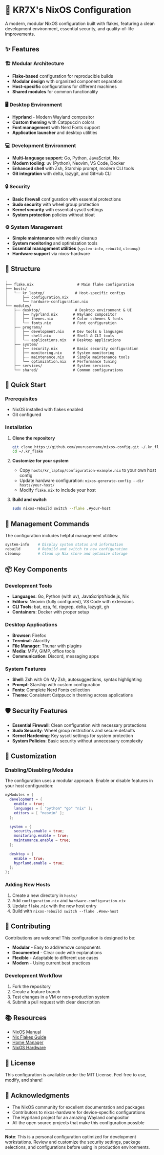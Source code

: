 # 🚀 KR7X's NixOS Configuration

A modern, modular NixOS configuration built with flakes, featuring a clean development environment, essential security, and quality-of-life improvements.

## ✨ Features

### 🏗️ **Modular Architecture**
- **Flake-based** configuration for reproducible builds
- **Modular design** with organized component separation  
- **Host-specific** configurations for different machines
- **Shared modules** for common functionality

### 🖥️ **Desktop Environment**
- **Hyprland** - Modern Wayland compositor
- **Custom theming** with Catppuccin colors
- **Font management** with Nerd Fonts support
- **Application launcher** and desktop utilities

### 💻 **Development Environment**
- **Multi-language support**: Go, Python, JavaScript, Nix
- **Modern tooling**: uv (Python), Neovim, VS Code, Docker
- **Enhanced shell** with Zsh, Starship prompt, modern CLI tools
- **Git integration** with delta, lazygit, and GitHub CLI

### 🔒 **Security**
- **Basic firewall** configuration with essential protections
- **Sudo security** with wheel group protection
- **Kernel security** with essential sysctl settings
- **System protection** policies without bloat

### ⚙️ **System Management**
- **Simple maintenance** with weekly cleanup
- **System monitoring** and optimization tools
- **Essential management utilities** (`system-info`, `rebuild`, `cleanup`)
- **Hardware support** via nixos-hardware

## 📁 Structure

```
.
├── flake.nix                    # Main flake configuration
├── hosts/
│   └── kr_laptop/              # Host-specific configs
│       ├── configuration.nix
│       └── hardware-configuration.nix
└── modules/
    ├── desktop/                # Desktop environment & UI
    │   ├── hyprland.nix       # Wayland compositor
    │   ├── themes.nix         # Color schemes & fonts
    │   └── fonts.nix          # Font configuration
    ├── programs/               
    │   ├── development.nix    # Dev tools & languages
    │   ├── shell.nix          # Shell & CLI tools
    │   └── applications.nix   # Desktop applications
    ├── system/
    │   ├── security.nix       # Basic security configuration
    │   ├── monitoring.nix     # System monitoring
    │   ├── maintenance.nix    # Simple maintenance tools
    │   └── optimization.nix   # Performance tuning
    ├── services/              # System services
    └── shared/                # Common configurations
```

## 🚀 Quick Start

### Prerequisites
- NixOS installed with flakes enabled
- Git configured

### Installation

1. **Clone the repository**
   ```bash
   git clone https://github.com/yourusername/nixos-config.git ~/.kr_flake
   cd ~/.kr_flake
   ```

2. **Customize for your system**
   - Copy `hosts/kr_laptop/configuration-example.nix` to your own host config
   - Update hardware configuration: `nixos-generate-config --dir hosts/your-host/`
   - Modify `flake.nix` to include your host

3. **Build and switch**
   ```bash
   sudo nixos-rebuild switch --flake .#your-host
   ```

## 🔧 Management Commands

The configuration includes helpful management utilities:

```bash
system-info    # Display system status and information
rebuild        # Rebuild and switch to new configuration  
cleanup        # Clean up Nix store and optimize storage
```

## 📦 Key Components

### Development Tools
- **Languages**: Go, Python (with uv), JavaScript/Node.js, Nix
- **Editors**: Neovim (fully configured), VS Code with extensions  
- **CLI Tools**: bat, eza, fd, ripgrep, delta, lazygit, gh
- **Containers**: Docker with proper setup

### Desktop Applications
- **Browser**: Firefox
- **Terminal**: Alacritty
- **File Manager**: Thunar with plugins
- **Media**: MPV, GIMP, office tools
- **Communication**: Discord, messaging apps

### System Features
- **Shell**: Zsh with Oh My Zsh, autosuggestions, syntax highlighting
- **Prompt**: Starship with custom configuration
- **Fonts**: Complete Nerd Fonts collection
- **Theme**: Consistent Catppuccin theming across applications

## 🛡️ Security Features

- **Essential Firewall**: Clean configuration with necessary protections
- **Sudo Security**: Wheel group restrictions and secure defaults
- **Kernel Hardening**: Key sysctl settings for system protection
- **System Policies**: Basic security without unnecessary complexity

## 🎨 Customization

### Enabling/Disabling Modules

The configuration uses a modular approach. Enable or disable features in your host configuration:

```nix
myModules = {
  development = {
    enable = true;
    languages = [ "python" "go" "nix" ];
    editors = [ "neovim" ];
  };
  
  system = {
    security.enable = true;
    monitoring.enable = true;
    maintenance.enable = true;
  };
  
  desktop = {
    enable = true;
    hyprland.enable = true;
  };
};
```

### Adding New Hosts

1. Create a new directory in `hosts/`
2. Add `configuration.nix` and `hardware-configuration.nix`
3. Update `flake.nix` with the new host entry
4. Build with `nixos-rebuild switch --flake .#new-host`

## 🤝 Contributing

Contributions are welcome! This configuration is designed to be:
- **Modular** - Easy to add/remove components
- **Documented** - Clear code with explanations  
- **Flexible** - Adaptable to different use cases
- **Modern** - Using current best practices

### Development Workflow

1. Fork the repository
2. Create a feature branch
3. Test changes in a VM or non-production system
4. Submit a pull request with clear description

## 📚 Resources

- [NixOS Manual](https://nixos.org/manual/nixos/stable/)
- [Nix Flakes Guide](https://nixos.wiki/wiki/Flakes)  
- [Home Manager](https://github.com/nix-community/home-manager)
- [NixOS Hardware](https://github.com/NixOS/nixos-hardware)

## 📄 License

This configuration is available under the MIT License. Feel free to use, modify, and share!

## 🙏 Acknowledgments

- The NixOS community for excellent documentation and packages
- Contributors to nixos-hardware for device-specific configurations
- The Hyprland project for an amazing Wayland compositor
- All the open source projects that make this configuration possible

---

**Note**: This is a personal configuration optimized for development workstations. Review and customize the security settings, package selections, and configurations before using in production environments.
